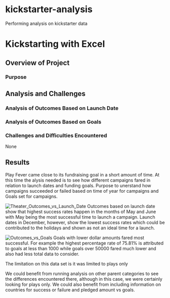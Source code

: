 # kickstarter-analysis
Performing analysis on kickstarter data

# Kickstarting with Excel

## Overview of Project
 
### Purpose

## Analysis and Challenges

### Analysis of Outcomes Based on Launch Date

### Analysis of Outcomes Based on Goals

### Challenges and Difficulties Encountered
None
## Results
Play Fever came close to its fundraising goal in a short amount of time. At this time the alysis needed is to see how different campaigns fared in relation to launch dates and funding goals.
Purpose to unerstand how campaigns succeeded or failed based on time of year for campaigns and Goals set for campaigns.

![Theater_Outcomes_vs_Launch_Date](path/to/image_name.png)
Outcomes based on launch date show that highest success rates happen in the months of May and June with May being the most successful time to launch a campaign.  Launch dates in December, however, show the lowest success rates which could be contributed to the holidays and shown as not an ideal time for a launch.

![Outcomes_vs_Goals](path/to/image_name.png)
Goals with lower dollar amounts fared most successful.  For example the highest percentage rate of 75.81% is attributed to goals at less than 1000 while goals over 50000 fared much lower and also had less total data to consider.

The limitation on this data set is it was limited to plays only

We could benefit from running analysis on other parent categories to see the differences encountered there, although in this case, we were certainly looking for plays only. We could also benefit from including information on countries for success or failure and pledged amount vs goals.
